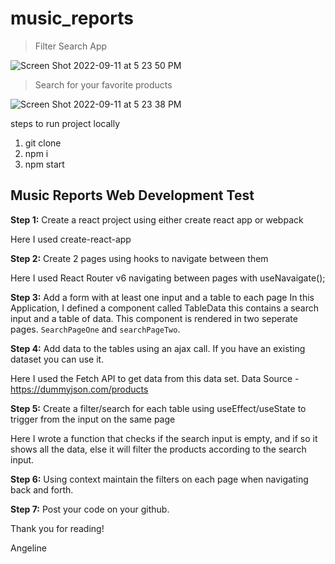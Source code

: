 # music_reports

> Filter Search App

![Screen Shot 2022-09-11 at 5 23 50 PM](https://user-images.githubusercontent.com/50424620/189556055-34ad1c35-16aa-4414-8412-235117d8b73f.png)

> Search for your favorite products

![Screen Shot 2022-09-11 at 5 23 38 PM](https://user-images.githubusercontent.com/50424620/189556059-186d0be9-c11e-4d9e-8846-146bc6c27df7.png)

steps to run project locally

1. git clone
2. npm i
3. npm start

## Music Reports Web Development Test

**Step 1:**
Create a react project using either create react app or webpack

Here I used create-react-app

**Step 2:**
Create 2 pages using hooks to navigate between them

Here I used React Router v6 navigating between pages with useNavaigate();

**Step 3:**
Add a form with at least one input and a table to each page
In this Application, I defined a component called TableData this contains a search input and a table of data. This component is rendered in two seperate pages. `SearchPageOne` and `searchPageTwo`.

**Step 4:**
Add data to the tables using an ajax call. If you have an existing dataset you can use it.

Here I used the Fetch API to get data from this data set.
Data Source - https://dummyjson.com/products

**Step 5:**
Create a filter/search for each table using useEffect/useState to trigger from the input on the same page

Here I wrote a function that checks if the search input is empty, and if so it shows all the data, else it will filter the products according to the search input.

**Step 6:**
Using context maintain the filters on each page when navigating back and forth.

**Step 7:**
Post your code on your github.

Thank you for reading!

Angeline
